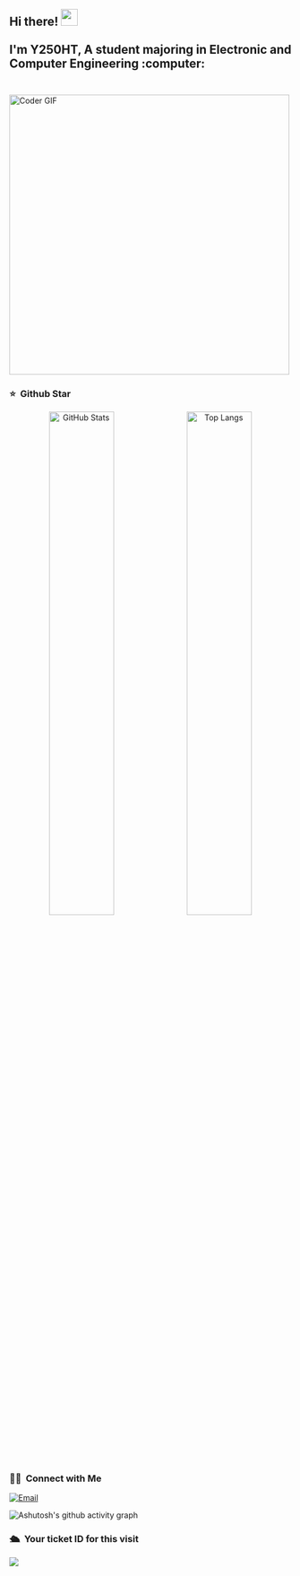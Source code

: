 <h2 align="left">
 <abc>
  <br>Hi there! <img src="https://user-images.githubusercontent.com/42378118/110234147-e3259600-7f4e-11eb-95be-0c4047144dea.gif" width="30"><br>
  <br> I'm Y250HT, A student majoring in Electronic and Computer Engineering :computer:<br>
  <br>
 </abc>
</h2>

<img align="center" src="https://media.giphy.com/media/SWoSkN6DxTszqIKEqv/giphy.gif" alt="Coder GIF" width="500">

### ⭐️ &nbsp;Github Star

<p align="center">
  <img width="48%" alt="GitHub Stats" src="https://github-readme-stats.vercel.app/api?username=Y250HT&count_private=true&show_icons=true" />
  <img width="48%" alt="Top Langs" src="https://github-readme-stats.vercel.app/api/top-langs/?username=Y250HT" />
</p>



### 🤝🏻 &nbsp;Connect with Me
<a href="mailto:1501483814@qq.com"><img alt="Email" src="https://img.shields.io/badge/Email-1501483814@qq.com-blue?style=flat-square&logo=gmail"></a>

![Ashutosh's github activity graph](https://github-readme-activity-graph.vercel.app/graph?username=Y250HT)


### 🛳 &nbsp;Your ticket ID for this visit
<img src="https://profile-counter.glitch.me/Y250HT/count.svg" />
